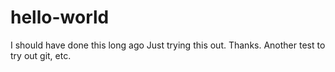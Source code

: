 # hello-world
I should have done this long ago
Just trying this out. Thanks.
Another test to try out git, etc.
